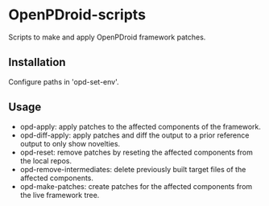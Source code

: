 OpenPDroid-scripts
==================

Scripts to make and apply OpenPDroid framework patches.


Installation
------------

Configure paths in 'opd-set-env'.


Usage
-----

* opd-apply: apply patches to the affected components of the framework.
* opd-diff-apply: apply patches and diff the output to a prior reference output to only show novelties.
* opd-reset: remove patches by reseting the affected components from the local repos.
* opd-remove-intermediates: delete previously built target files of the affected components.
* opd-make-patches: create patches for the affected components from the live framework tree.
